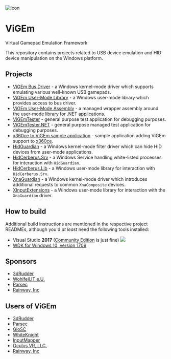 ![Icon](https://raw.githubusercontent.com/nefarius/ViGEm/master/Installer/favicon.png)

# ViGEm
Virtual Gamepad Emulation Framework

This repository contains projects related to USB device emulation and HID device manipulation on the Windows platform.

## Projects
- [ViGEm Bus Driver](../../tree/master/Sys/ViGEmBus) - a Windows kernel-mode driver which supports emulating various well-known USB gamepads.
- [ViGEm User-Mode Library](../../tree/master/Src/ViGEmClient) - a Windows user-mode library which provides access to bus driver.
- [ViGEm User-Mode Assembly](../../tree/master/NET/ViGEmClient) - a managed wrapper assembly around the user-mode library for .NET applications.
- [ViGEmTester](../../tree/master/Src/Samples/ViGEmTester) - general purpose test application for debugging purposes.
- [ViGEmTester.NET](../../tree/master/ViGEmTester.NET) - general purpose managed test application for debugging purposes.
- [x360ce to ViGEm sample application](../../tree/master/Src/Samples/VDX) - sample application adding ViGEm support to [x360ce](https://github.com/x360ce/x360ce).
- [HidGuardian](../../tree/master/Sys/HidGuardian) - a Windows kernel-mode filter driver which can hide HID devices from user-mode applications.
- [HidCerberus.Srv](../../tree/master/NET/HidCerberus.Srv) - a Windows Service handling white-listed processes for interaction with `HidGuardian`.
- [HidCerberus.Lib](../../tree/master/Src/HidCerberus.Lib) - a Windows user-mode library for interaction with `HidCerberus.Srv`.
- [XnaGuardian](../../tree/master/Sys/XnaGuardian) - a Windows kernel-mode driver which introduces additional requests to common `XnaComposite` devices.
- [XInputExtensions](../../tree/master/Src/XInputExtensions) - a Windows user-mode library for interaction with the `XnaGuardian` driver.

## How to build
Additional build instructions are mentioned in the respective project READMEs, although you'd *at least* need the following tools installed:
 - Visual Studio **2017** ([Community Edition](https://www.visualstudio.com/thank-you-downloading-visual-studio/?sku=Community&rel=15) is just fine)
   ![](https://lh3.googleusercontent.com/-euJV0pWLszY/WfNm8K_p6xI/AAAAAAAAAeE/SiPdU9WS4z0UR76kqRU6Sn38R-K9fa4qgCHMYCw/s0/mstsc_2017-10-27_19-03-42.png)
 - [WDK for Windows 10, version 1709](https://developer.microsoft.com/en-us/windows/hardware/windows-driver-kit)

## Sponsors
 - [3dRudder](https://www.3drudder.com/eu/)
 - [Wohlfeil.IT e.U.](https://wohlfeil.it/)
 - [Parsec](https://parsec.tv/)
 - [Rainway, Inc](https://rainway.io/)

## Users of ViGEm
 - [3dRudder](https://www.3drudder.com/eu/)
 - [Parsec](https://parsec.tv/)
 - [GloSC](https://github.com/Alia5/GloSC)
 - [WhiteKnight](https://autohotkey.com/boards/viewtopic.php?t=34890)
 - [InputMapper](https://inputmapper.com/)
 - [Oculus VR, LLC.](https://www.oculus.com/)
 - [Rainway, Inc](https://rainway.io/)
